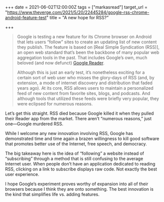 +++
date = 2021-06-02T12:00:00Z
tags = ["markasread"]
target_url = "https://www.theverge.com/2021/5/20/22445284/google-rss-chrome-android-feature-test"
title = "A new hope for RSS?"

+++
> Google is testing a new feature for its Chrome browser on Android that lets users “follow” sites to create an updating list of new content they publish. The feature is based on \[Real Simple Syndication (RSS)\], an open web standard that’s been the backbone of many popular web aggregation tools in the past. That includes Google’s own, much beloved (and now defunct) [Google Reader](https://www.theverge.com/2013/3/13/4101144/google-shuts-down-reader-rss-aggregation-service).
>
> Although this is just an early test, it’s nonetheless exciting for a certain sort of web user who misses the glory-days of RSS (and, by extension, a mode of internet discovery and distribution that faded years ago). At its core, RSS allows users to maintain a personalized feed of new content from favorite sites, blogs, and podcasts. And although tools that utilized these feeds were briefly very popular, they were eclipsed for numerous reasons.

Let’s get this straight. RSS died because Google killed it when they pulled their Reader app from the market. There aren’t “numerous reasons,” just one—Google murdered RSS.

While I welcome any new innovation involving RSS, Google has demonstrated time and time again a brazen willingness to kill good software that promotes better use of the Internet, free speech, and democracy.

The big takeaway here is the idea of “following” a website instead of “subscribing” through a method that is still confusing to the average Internet user. When people don’t have an application dedicated to reading RSS, clicking on a link to subscribe displays raw code. Not exactly the best user experience.

I hope Google’s experiment proves worthy of expansion into all of their browsers because I think they are onto something. The best innovation is the kind that simplifies life vs. adding features.